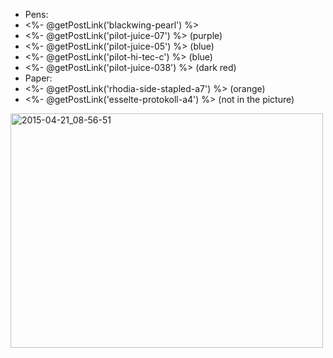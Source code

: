 * Pens:
 * <%- @getPostLink('blackwing-pearl') %> 
 * <%- @getPostLink('pilot-juice-07') %> (purple)
 * <%- @getPostLink('pilot-juice-05') %> (blue)
 * <%- @getPostLink('pilot-hi-tec-c') %> (blue)
 * <%- @getPostLink('pilot-juice-038') %> (dark red)  
* Paper:
 * <%- @getPostLink('rhodia-side-stapled-a7') %> (orange)
 * <%- @getPostLink('esselte-protokoll-a4') %> (not in the picture)

<a href="https://www.flickr.com/photos/131463957@N06/17038526918" title="2015-04-21_08-56-51 by Silent Norwegian, on Flickr"><img src="https://farm6.staticflickr.com/5456/17038526918_e301b11fd9.jpg" width="500" height="375" alt="2015-04-21_08-56-51"></a>
